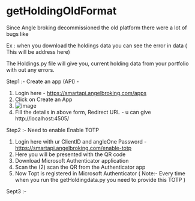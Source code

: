 # getHoldingOldFormat

Since Angle broking decommissioned the old platform there were a lot of bugs like 

Ex : when you download the holdings data you can see the error in data ( This will be address here)

The Holdings.py file will give you, current holding data from your portfolio with out any errors. 

Step1 :-  Create an app (API) -
  1. Login here - https://smartapi.angelbroking.com/apps
  2. Click on Create an App
  3. ![image](https://user-images.githubusercontent.com/53943052/205432249-959e5eb7-27f6-4bbc-95d9-a46abef5012e.png)
  4. Fill the details in above form, Redirect URL - u can give http://localhost:4505/
  
Step2 :- Need to enable Enable TOTP
  1. Login here with ur ClientID and angleOne Password - https://smartapi.angelbroking.com/enable-totp
  2. Here you will be presented with the QR code 
  3. Download Microsoft Authenticator application 
  4. Scan the (2) scan the QR from the Authenticator app 
  5. Now Topt is registered in  Microsoft Authenticator
  ( Note:- Every time when you run the getHoldingdata.py you need to provide this TOTP ) 
  
Sept3 :- 


  


